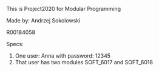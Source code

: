 This is Project2020 for Modular Programming

Made by: Andrzej Sokolowski

R00184058

Specs:
1. One user: Anna with password: 12345
2. That user has two modules SOFT_6017 and SOFT_6018
